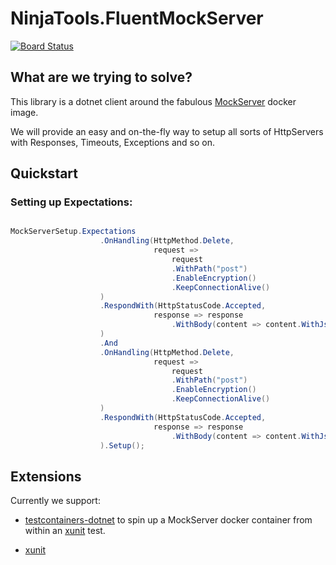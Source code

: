 # NinjaTools.FluentMockServer

[![Board Status](https://dev.azure.com/alex----held/1f2ebed6-22af-4c25-93d3-fb706aa677ca/2988ffdd-29c2-4467-8dc7-7d9e5282e656/_apis/work/boardbadge/368471de-1e1a-4156-a50b-83b04b735f1c)](https://dev.azure.com/alex----held/1f2ebed6-22af-4c25-93d3-fb706aa677ca/_boards/board/t/2988ffdd-29c2-4467-8dc7-7d9e5282e656/Microsoft.RequirementCategory)


## What are we trying to solve?

This library is a dotnet client around the fabulous [MockServer](https://www.mock-server.com/) docker image.

We will provide an easy and on-the-fly way to setup all sorts of HttpServers with Responses, Timeouts, Exceptions and so on. 


## Quickstart

### Setting up Expectations:

``` csharp

MockServerSetup.Expectations
                    .OnHandling(HttpMethod.Delete,
                                request =>
                                    request
                                    .WithPath("post")
                                    .EnableEncryption()
                                    .KeepConnectionAlive()
                    )
                    .RespondWith(HttpStatusCode.Accepted,
                                response => response
                                    .WithBody(content => content.WithJson(""))
                    )
                    .And
                    .OnHandling(HttpMethod.Delete,
                                request =>
                                    request
                                    .WithPath("post")
                                    .EnableEncryption()
                                    .KeepConnectionAlive()
                    )
                    .RespondWith(HttpStatusCode.Accepted,
                                response => response
                                    .WithBody(content => content.WithJson(""))
                    ).Setup();


```


## Extensions

Currently we support:

- [testcontainers-dotnet](https://github.com/testcontainers/testcontainers-dotnet) to spin up a MockServer docker container from within an [xunit]() test.

- [xunit]()

